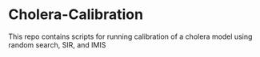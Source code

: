# Cholera-Calibration
This repo contains scripts for running calibration of a cholera model using random search, SIR, and IMIS

